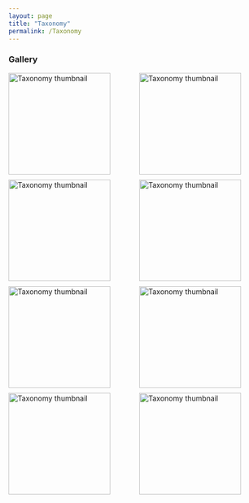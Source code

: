 ```yaml
---
layout: page
title: "Taxonomy"
permalink: /Taxonomy
---
```



### Gallery

<div style="display: grid; grid-template-columns: repeat(4, 1fr); gap: 10px;">
<img src="http://stratigraphy.org/subcommission-permian/files/Taxonomy/Slide1.JPG" width=200px alt="Taxonomy thumbnail" /><br />
<img src="http://stratigraphy.org/subcommission-permian/files/Taxonomy/Slide2.JPG" width=200px alt="Taxonomy thumbnail" /><br />
<img src="http://stratigraphy.org/subcommission-permian/files/Taxonomy/Slide3.JPG" width=200px alt="Taxonomy thumbnail" /><br />
<img src="http://stratigraphy.org/subcommission-permian/files/Taxonomy/Slide4.JPG" width=200px alt="Taxonomy thumbnail" /><br />
<img src="http://stratigraphy.org/subcommission-permian/files/Taxonomy/Slide5.JPG" width=200px alt="Taxonomy thumbnail" /><br />
<img src="http://stratigraphy.org/subcommission-permian/files/Taxonomy/Slide6.JPG" width=200px alt="Taxonomy thumbnail" /><br />
<img src="http://stratigraphy.org/subcommission-permian/files/Taxonomy/Slide7.JPG" width=200px alt="Taxonomy thumbnail" /><br />
<img src="http://stratigraphy.org/subcommission-permian/files/Taxonomy/Slide8.JPG" width=200px alt="Taxonomy thumbnail" /><br />


